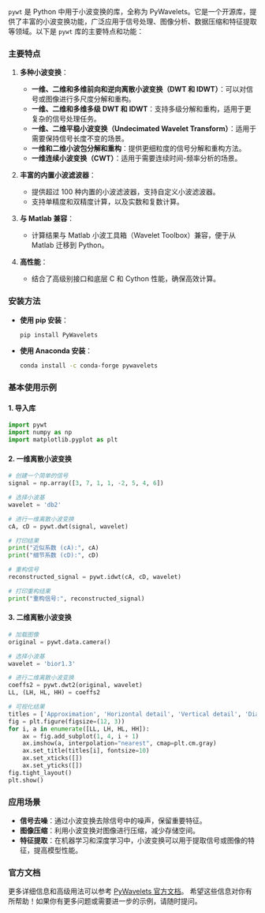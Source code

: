 `pywt` 是 Python 中用于小波变换的库，全称为 PyWavelets。它是一个开源库，提供了丰富的小波变换功能，广泛应用于信号处理、图像分析、数据压缩和特征提取等领域。以下是 `pywt` 库的主要特点和功能：

### 主要特点
1. **多种小波变换**：
   - **一维、二维和多维前向和逆向离散小波变换（DWT 和 IDWT）**：可以对信号或图像进行多尺度分解和重构。
   - **一维、二维和多维多级 DWT 和 IDWT**：支持多级分解和重构，适用于更复杂的信号处理任务。
   - **一维、二维平稳小波变换（Undecimated Wavelet Transform）**：适用于需要保持信号长度不变的场景。
   - **一维和二维小波包分解和重构**：提供更细粒度的信号分解和重构方法。
   - **一维连续小波变换（CWT）**：适用于需要连续时间-频率分析的场景。

2. **丰富的内置小波滤波器**：
   - 提供超过 100 种内置的小波滤波器，支持自定义小波滤波器。
   - 支持单精度和双精度计算，以及实数和复数计算。

3. **与 Matlab 兼容**：
   - 计算结果与 Matlab 小波工具箱（Wavelet Toolbox）兼容，便于从 Matlab 迁移到 Python。

4. **高性能**：
   - 结合了高级别接口和底层 C 和 Cython 性能，确保高效计算。
### 安装方法

- **使用 pip 安装**：
  ```bash
  pip install PyWavelets
  ```
- **使用 Anaconda 安装**：
  ```bash
  conda install -c conda-forge pywavelets
  ```

### 基本使用示例

#### 1. 导入库
```python
import pywt
import numpy as np
import matplotlib.pyplot as plt
```
#### 2. 一维离散小波变换

```python
# 创建一个简单的信号
signal = np.array([3, 7, 1, 1, -2, 5, 4, 6])

# 选择小波基
wavelet = 'db2'

# 进行一维离散小波变换
cA, cD = pywt.dwt(signal, wavelet)

# 打印结果
print("近似系数 (cA):", cA)
print("细节系数 (cD):", cD)

# 重构信号
reconstructed_signal = pywt.idwt(cA, cD, wavelet)

# 打印重构结果
print("重构信号:", reconstructed_signal)
```

#### 3. 二维离散小波变换

```python
# 加载图像
original = pywt.data.camera()

# 选择小波基
wavelet = 'bior1.3'

# 进行二维离散小波变换
coeffs2 = pywt.dwt2(original, wavelet)
LL, (LH, HL, HH) = coeffs2

# 可视化结果
titles = ['Approximation', 'Horizontal detail', 'Vertical detail', 'Diagonal detail']
fig = plt.figure(figsize=(12, 3))
for i, a in enumerate([LL, LH, HL, HH]):
    ax = fig.add_subplot(1, 4, i + 1)
    ax.imshow(a, interpolation="nearest", cmap=plt.cm.gray)
    ax.set_title(titles[i], fontsize=10)
    ax.set_xticks([])
    ax.set_yticks([])
fig.tight_layout()
plt.show()
```

### 应用场景

- **信号去噪**：通过小波变换去除信号中的噪声，保留重要特征。
- **图像压缩**：利用小波变换对图像进行压缩，减少存储空间。
- **特征提取**：在机器学习和深度学习中，小波变换可以用于提取信号或图像的特征，提高模型性能。

### 官方文档

更多详细信息和高级用法可以参考 [PyWavelets 官方文档](https://pywavelets.readthedocs.io/en/latest/)。
希望这些信息对你有所帮助！如果你有更多问题或需要进一步的示例，请随时提问。